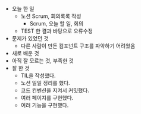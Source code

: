 - 오늘 한 일
  - 노션 Scrum, 회의록록 작성
    - Scrum, 오늘 할 일, 회의
  - TEST 한 결과 바탕으로 오류수정
- 문제가 있었던 것
  - 다른 사람이 만든 컴포넌트 구조를 파악하기 어려웠음
- 새로 배운 것
- 아직 잘 모르는 것, 부족한 것
- 잘 한 것
  - TIL을 작성했다.
  - 노션 일일 정리를 했다.
  - 코드 컨벤션을 지켜서 커밋했다.
  - 여러 페이지를 구현했다.
  - 여러 기능을 구현했다.
